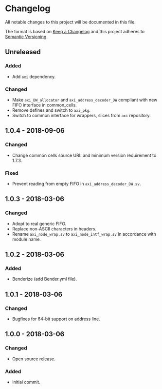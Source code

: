 # Changelog
All notable changes to this project will be documented in this file.

The format is based on [Keep a Changelog](http://keepachangelog.com/en/1.0.0/)
and this project adheres to [Semantic Versioning](http://semver.org/spec/v2.0.0.html).

## Unreleased
### Added
- Add `axi` dependency.

### Changed
- Make `axi_DW_allocator` and `axi_address_decoder_DW` compliant with new FIFO interface in common_cells.
- Remove defines and switch to `axi_pkg`.
- Switch to common interface for wrappers, slices from `axi` repository.

## 1.0.4 - 2018-09-06
### Changed
- Change common cells source URL and minimum version requirement to 1.7.3.

### Fixed
- Prevent reading from empty FIFO in `axi_address_decoder_DW.sv`.

## 1.0.3 - 2018-03-06
### Changed
- Adopt to real generic FIFO.
- Replace non-ASCII characters in headers.
- Rename `axi_node_wrap.sv` to `axi_node_intf_wrap.sv` in accordance with module name.

## 1.0.2 - 2018-03-06
### Added
- Benderize (add Bender.yml file).

## 1.0.1 - 2018-03-06
### Changed
- Bugfixes for 64-bit support on address line.

## 1.0.0 - 2018-03-06
### Changed
- Open source release.

### Added
- Initial commit.
